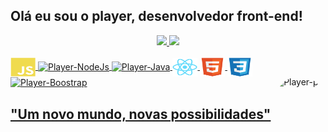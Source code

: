 ## Olá eu sou o player, desenvolvedor front-end!
<div align="center">
  <a href="https://github.com/Player1mene">
  <img height="180em" src="https://github-readme-stats.vercel.app/api?username=Player1mene&show_icons=true&theme=synthwave&include_all_commits=true&count_private=true"/>
  <img height="180em" src="https://github-readme-stats.vercel.app/api/top-langs/?username=Player1mene&layout=compact&langs_count=7&theme=synthwave"/>
</div>
<div style="display: inline_block"><br>
  <img align="center" alt="Player-Js" height="30" width="40" src="https://raw.githubusercontent.com/devicons/devicon/master/icons/javascript/javascript-plain.svg">
  <img align="center" alt="Player-NodeJs" height="30" width="40" src="https://cdn.jsdelivr.net/gh/devicons/devicon/icons/nodejs/nodejs-original.svg" />
  <img align="center" alt="Player-Java" height="30" width="40" src="https://cdn.jsdelivr.net/gh/devicons/devicon/icons/java/java-original.svg" />
  <img align="center" alt="Player-React" height="30" width="40" src="https://raw.githubusercontent.com/devicons/devicon/master/icons/react/react-original.svg">
  <img align="center" alt="Player-HTML" height="30" width="40" src="https://raw.githubusercontent.com/devicons/devicon/master/icons/html5/html5-original.svg">
  <img align="center" alt="Player-CSS" height="30" width="40" src="https://raw.githubusercontent.com/devicons/devicon/master/icons/css3/css3-original.svg">
  <img align="center" alt="Player-Boostrap" height="30" width="40" src="https://cdn.jsdelivr.net/gh/devicons/devicon/icons/bootstrap/bootstrap-plain.svg">
  <img align="right"  style="border-radius: 500px;" alt="Player-pic" height="150" src="https://64.media.tumblr.com/7049a5c9a1549c6e6893ea9870ce584f/ecd89e6d7847819f-6d/s400x600/0ebef6a3294b7501e789ac9152d6c1fe7057df2f.gif">
</div>
  
  ## "Um novo mundo, novas possibilidades"
 
<div>
</div>
